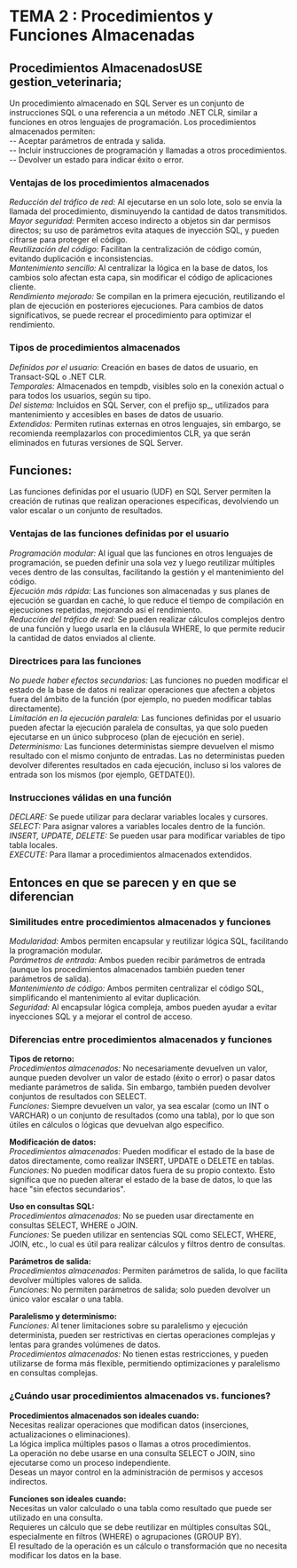 # TEMA 2 : Procedimientos y Funciones Almacenadas

## **Procedimientos Almacenados**USE gestion_veterinaria; <br>
Un procedimiento almacenado en SQL Server es un conjunto de instrucciones SQL o una referencia a un método .NET CLR, similar a funciones en otros lenguajes de programación. Los procedimientos almacenados permiten: <br>
-- Aceptar parámetros de entrada y salida. <br>
-- Incluir instrucciones de programación y llamadas a otros procedimientos.<br>
-- Devolver un estado para indicar éxito o error.<br>


### **Ventajas de los procedimientos almacenados**
*Reducción del tráfico de red:* Al ejecutarse en un solo lote, solo se envía la llamada del procedimiento, disminuyendo la cantidad de datos transmitidos.<br>
*Mayor seguridad:* Permiten acceso indirecto a objetos sin dar permisos directos; su uso de parámetros evita ataques de inyección SQL, y pueden cifrarse para proteger el código.<br>
*Reutilización del código:* Facilitan la centralización de código común, evitando duplicación e inconsistencias.<br>
*Mantenimiento sencillo:* Al centralizar la lógica en la base de datos, los cambios solo afectan esta capa, sin modificar el código de aplicaciones cliente.<br>
*Rendimiento mejorado:* Se compilan en la primera ejecución, reutilizando el plan de ejecución en posteriores ejecuciones. Para cambios de datos significativos, se puede recrear el procedimiento para optimizar el rendimiento.<br>


### **Tipos de procedimientos almacenados**
*Definidos por el usuario:* Creación en bases de datos de usuario, en Transact-SQL o .NET CLR.<br>
*Temporales:* Almacenados en tempdb, visibles solo en la conexión actual o para todos los usuarios, según su tipo.<br>
*Del sistema:* Incluidos en SQL Server, con el prefijo sp_, utilizados para mantenimiento y accesibles en bases de datos de usuario.<br>
*Extendidos:* Permiten rutinas externas en otros lenguajes, sin embargo, se recomienda reemplazarlos con procedimientos CLR, ya que serán eliminados en futuras versiones de SQL Server.<br>

## **Funciones**: <br>
Las funciones definidas por el usuario (UDF) en SQL Server permiten la creación de rutinas que realizan operaciones específicas, devolviendo un valor escalar o un conjunto de resultados.<br>

### **Ventajas de las funciones definidas por el usuario**
*Programación modular:* Al igual que las funciones en otros lenguajes de programación, se pueden definir una sola vez y luego reutilizar múltiples veces dentro de las consultas, facilitando la gestión y el mantenimiento del código.<br>
*Ejecución más rápida:* Las funciones son almacenadas y sus planes de ejecución se guardan en caché, lo que reduce el tiempo de compilación en ejecuciones repetidas, mejorando así el rendimiento.<br>
*Reducción del tráfico de red:* Se pueden realizar cálculos complejos dentro de una función y luego usarla en la cláusula WHERE, lo que permite reducir la cantidad de datos enviados al cliente.<br>

### **Directrices para las funciones** 
*No puede haber efectos secundarios:* Las funciones no pueden modificar el estado de la base de datos ni realizar operaciones que afecten a objetos fuera del ámbito de la función (por ejemplo, no pueden modificar tablas directamente).<br>
*Limitación en la ejecución paralela:* Las funciones definidas por el usuario pueden afectar la ejecución paralela de consultas, ya que solo pueden ejecutarse en un único subproceso (plan de ejecución en serie).<br>
*Determinismo:* Las funciones deterministas siempre devuelven el mismo resultado con el mismo conjunto de entradas. Las no deterministas pueden devolver diferentes resultados en cada ejecución, incluso si los valores de entrada son los mismos (por ejemplo, GETDATE()).<br>

### **Instrucciones válidas en una función**
*DECLARE:* Se puede utilizar para declarar variables locales y cursores.<br>
*SELECT:* Para asignar valores a variables locales dentro de la función.<br>
*INSERT, UPDATE, DELETE:* Se pueden usar para modificar variables de tipo tabla locales.<br>
*EXECUTE:* Para llamar a procedimientos almacenados extendidos.<br>


## Entonces en que se parecen y en que se diferencian

### Similitudes entre procedimientos almacenados y funciones
_*Modularidad:*_ Ambos permiten encapsular y reutilizar lógica SQL, facilitando la programación modular.<br>
_*Parámetros de entrada:*_ Ambos pueden recibir parámetros de entrada (aunque los procedimientos almacenados también pueden tener parámetros de salida).<br>
_*Mantenimiento de código:*_ Ambos permiten centralizar el código SQL, simplificando el mantenimiento al evitar duplicación.<br>
_*Seguridad:*_ Al encapsular lógica compleja, ambos pueden ayudar a evitar inyecciones SQL y a mejorar el control de acceso.<br>

### Diferencias entre procedimientos almacenados y funciones

**Tipos de retorno:**<br>
_*Procedimientos almacenados:*_ No necesariamente devuelven un valor, aunque pueden devolver un valor de estado (éxito o error) o pasar datos mediante parámetros de salida. Sin embargo, también pueden devolver conjuntos de resultados con SELECT.<br>
_*Funciones:*_ Siempre devuelven un valor, ya sea escalar (como un INT o VARCHAR) o un conjunto de resultados (como una tabla), por lo que son útiles en cálculos o lógicas que devuelvan algo específico.<br>

**Modificación de datos:**<br>
_*Procedimientos almacenados:*_ Pueden modificar el estado de la base de datos directamente, como realizar INSERT, UPDATE o DELETE en tablas.<br>
_*Funciones:*_ No pueden modificar datos fuera de su propio contexto. Esto significa que no pueden alterar el estado de la base de datos, lo que las hace "sin efectos secundarios".<br>

**Uso en consultas SQL:**<br>
_*Procedimientos almacenados:*_ No se pueden usar directamente en consultas SELECT, WHERE o JOIN.<br>
_*Funciones:*_ Se pueden utilizar en sentencias SQL como SELECT, WHERE, JOIN, etc., lo cual es útil para realizar cálculos y filtros dentro de consultas.<br>

**Parámetros de salida:**<br>
_*Procedimientos almacenados:*_ Permiten parámetros de salida, lo que facilita devolver múltiples valores de salida.<br>
_*Funciones:*_ No permiten parámetros de salida; solo pueden devolver un único valor escalar o una tabla.<br>

**Paralelismo y determinismo:**<br>
_*Funciones:*_ Al tener limitaciones sobre su paralelismo y ejecución determinista, pueden ser restrictivas en ciertas operaciones complejas y lentas para grandes volúmenes de datos.<br>
_*Procedimientos almacenados:*_ No tienen estas restricciones, y pueden utilizarse de forma más flexible, permitiendo optimizaciones y paralelismo en consultas complejas.<br>

### ¿Cuándo usar procedimientos almacenados vs. funciones?
**Procedimientos almacenados son ideales cuando:**<br> 
Necesitas realizar operaciones que modifican datos (inserciones, actualizaciones o eliminaciones).<br> 
La lógica implica múltiples pasos o llamas a otros procedimientos.<br> 
La operación no debe usarse en una consulta SELECT o JOIN, sino ejecutarse como un proceso independiente.<br> 
Deseas un mayor control en la administración de permisos y accesos indirectos.<br> 

**Funciones son ideales cuando:**<br> 
Necesitas un valor calculado o una tabla como resultado que puede ser utilizado en una consulta.<br>
Requieres un cálculo que se debe reutilizar en múltiples consultas SQL, especialmente en filtros (WHERE) o agrupaciones (GROUP BY).<br>
El resultado de la operación es un cálculo o transformación que no necesita modificar los datos en la base.<br>